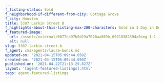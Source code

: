 ```yaml
---
f_listing-status: Sold
f_neighborhood-if-different-from-city: Cottage Grove
f_city: Houston
title: 5307 Larkin Street B
f_highlights-about-this-listing-max-200-characters: Sold in 1 Day in Dec 2020
f_featured-image:
  url: /assets/external/6077ca97b0d29a7020aa869b_60218382394a0img-1-1.jpeg
  alt: null
slug: 5307-larkin-street-b
f_agent: cms/agents/laura-bonck.md
updated-on: '2021-04-15T05:09:44.050Z'
created-on: '2021-04-15T05:09:44.050Z'
published-on: '2021-04-22T21:13:29.827Z'
layout: '[agent-featured-listings].html'
tags: agent-featured-listings
---
```



